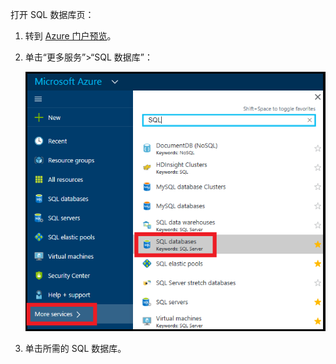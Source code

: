 
打开 SQL 数据库页：

1. 转到 [Azure 门户预览](https://portal.azure.cn)。
2. 单击“更多服务”>“SQL 数据库”：
   
   ![SQL 数据库](./media/sql-database-browse-to-database/browse-to-database.png)  

3. 单击所需的 SQL 数据库。

<!---HONumber=Mooncake_0116_2017-->